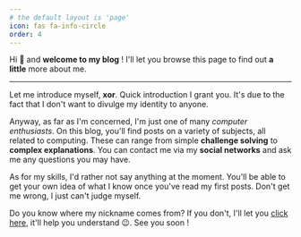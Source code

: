 ```yaml
---
# the default layout is 'page'
icon: fas fa-info-circle
order: 4
---
```


Hi 👋 and **welcome to my blog** ! I'll let you browse this page to find out **a little** more about me.

---

Let me introduce myself, **xor**. Quick introduction I grant you. It's due to the fact that I don't want to divulge my identity to anyone.

Anyway, as far as I'm concerned, I'm just one of many *computer enthusiasts*. On this blog, you'll find posts on a variety of subjects, all related to computing. These can range from simple **challenge solving** to **complex explanations**. You can contact me via my __social networks__ and ask me any questions you may have.

As for my skills, I'd rather not say anything at the moment. You'll be able to get your own idea of what I know once you've read my first posts. Don't get me wrong, I just can't judge myself.

Do you know where my nickname comes from? If you don't, I'll let you [click here](https://en.m.wikipedia.org/wiki/Exclusive_or), it'll help you understand 😉. See you soon !
